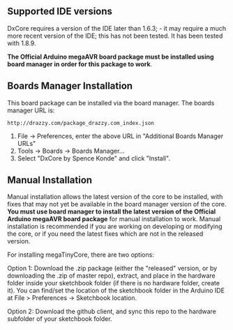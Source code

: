 ## Supported IDE versions
DxCore requires a version of the IDE later than 1.6.3; - it may require a much more recent version of the IDE; this has not been tested. It has been tested with 1.8.9. 

**The Official Arduino megaAVR board package must be installed using board manager in order for this package to work**.

## Boards Manager Installation

This board package can be installed via the board manager. The boards manager URL is:

`http://drazzy.com/package_drazzy.com_index.json`

1. File -> Preferences, enter the above URL in "Additional Boards Manager URLs"
2. Tools -> Boards -> Boards Manager...
3. Select "DxCore by Spence Konde" and click "Install".

## Manual Installation
Manual installation allows the latest version of the core to be installed, with fixes that may not yet be available in the board manager version of the core. **You must use board manager to install the latest version of the Official Arduino megaAVR board package** for manual installation to work. Manual installation is recommended if you are working on developing or modifying the core, or if you need the latest fixes which are not in the released version. 

For installing megaTinyCore, there are two options:

Option 1: Download the .zip package (either the "released" version, or by downloading the .zip of master repo), extract, and place in the hardware folder inside your sketchbook folder (if there is no hardware folder, create it). You can find/set the location of the sketchbook folder in the Arduino IDE at File > Preferences -> Sketchbook location.

Option 2: Download the github client, and sync this repo to the hardware subfolder of your sketchbook folder.

